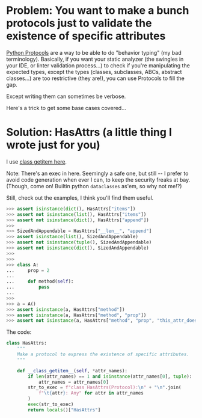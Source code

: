 # Problem: You want to make a bunch protocols just to validate the existence of specific attributes

[Python Protocols](https://www.python.org/dev/peps/pep-0544/) are a way to be able to do "behavior typing" (my bad terminology).
Basically, if you want your static analyzer (the swingles in your IDE, or linter validation process...) to check if you're manipulating the expected types, except the types (classes, subclasses, ABCs, abstract classes...) are too restrictive (they are!), you can use Protocols to fill the gap.

Except writing them can sometimes be verbose.

Here's a trick to get some base cases covered...

# Solution: HasAttrs (a little thing I wrote just for you)

I use [class getitem here](https://www.python.org/dev/peps/pep-0560/).

Note: There's an exec in here. 
Seemingly a safe one, but still -- I prefer to avoid code generation when ever I can, to keep the security freaks at bay. 
(Though, come on! Builtin python `dataclasses` as'em, so why not me!?)

Still, check out the examples, I think you'll find them useful.

```python
>>> assert isinstance(dict(), HasAttrs["items"])
>>> assert not isinstance(list(), HasAttrs["items"])
>>> assert not isinstance(dict(), HasAttrs["append"])
>>>
>>> SizedAndAppendable = HasAttrs["__len__", "append"]
>>> assert isinstance(list(), SizedAndAppendable)
>>> assert not isinstance(tuple(), SizedAndAppendable)
>>> assert not isinstance(dict(), SizedAndAppendable)
>>>
>>>
>>> class A:
...     prop = 2
...
...     def method(self):
...         pass
...
>>>
>>> a = A()
>>> assert isinstance(a, HasAttrs["method"])
>>> assert isinstance(a, HasAttrs["method", "prop"])
>>> assert not isinstance(a, HasAttrs["method", "prop", "this_attr_does_not_exist"])
```

The code:

```python
class HasAttrs:
    """
    Make a protocol to express the existence of specific attributes.
    """

    def __class_getitem__(self, *attr_names):
        if len(attr_names) == 1 and isinstance(attr_names[0], tuple):
            attr_names = attr_names[0]
        str_to_exec = f"class HasAttrs(Protocol):\n" + "\n".join(
            f"\t{attr}: Any" for attr in attr_names
        )
        exec(str_to_exec)
        return locals()["HasAttrs"]

```


